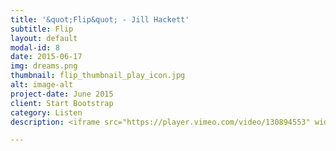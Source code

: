 ```yaml
---
title: '&quot;Flip&quot; - Jill Hackett'
subtitle: Flip
layout: default
modal-id: 8
date: 2015-06-17
img: dreams.png
thumbnail: flip_thumbnail_play_icon.jpg
alt: image-alt
project-date: June 2015
client: Start Bootstrap
category: Listen
description: <iframe src="https://player.vimeo.com/video/130894553" width="560" height="315" frameborder="0" webkitallowfullscreen mozallowfullscreen allowfullscreen></iframe>

---
```

